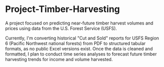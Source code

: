 # Project-Timber-Harvesting
A project focused on predicting near-future timber harvest volumes and prices using data from the U.S. Forest Service (USFS).

Currently, I'm converting historical "Cut and Sold" reports for USFS Region 6 (Pacific Northwest national forests) from PDF to structured tabular formats, as no public Excel versions exist. Once the data is cleaned and formatted, I plan to conduct time series analyses to forecast future timber harvesting trends for income and volume harvested.
